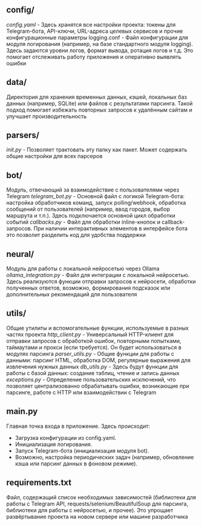 ## **config/**
_config.yaml_ - Здесь хранятся все настройки проекта: токены для Telegram-бота, API-ключи, URL-адреса целевых сервисов и прочие конфигурационные параметры
logging.conf - Файл конфигурации для модуля логирования (например, на базе стандартного модуля logging). Здесь задаются уровни логов, формат вывода, ротация логов и т.д. Это помогает отслеживать работу приложения и оперативно выявлять ошибки

## **data/**
Директория для хранения временных данных, кэшей, локальных баз данных (например, SQLite) или файлов с результатами парсинга. Такой подход помогает избежать повторных запросов к удалённым сайтам и улучшает производительность

## **parsers/**
_init.py_ - Позволяет трактовать эту папку как пакет. Может содержать общие настройки для всех парсеров

## **bot/**
Модуль, отвечающий за взаимодействие с пользователями через Telegram
_telegram_bot.py_ - Основной файл с логикой Telegram-бота: настройка обработчиков команд, запуск polling/webhook, обработка сообщений от пользователей (например, ввод городов, выбор маршрута и т.п.). Здесь подключается основной цикл обработки событий
_callbacks.py_ - Файл для обработки inline-кнопок и callback-запросов. При наличии интерактивных элементов в интерфейсе бота это позволит разделить код для удобства поддержки

## **neural/**
Модуль для работы с локальной нейросетью через Ollama
_ollama_integration.py_ - Файл для интеграции с локальной нейросетью. Здесь реализуются функции отправки запросов к нейросети, обработки полученных ответов, возможно, формирования подсказок или дополнительных рекомендаций для пользователя

## **utils/**
Общие утилиты и вспомогательные функции, используемые в разных частях проекта
_http_client.py_ - Универсальный HTTP-клиент для отправки запросов с обработкой ошибок, повторными попытками, таймаутами и прокси (если требуется). Он будет использоваться в модулях парсинга
_parser_utils.py_ - Общие функции для работы с данными: парсинг HTML, обработка DOM, регулярные выражения для извлечения нужных данных
_db_utils.py_ - Здесь будут функции для работы с базой данных: создание таблиц, чтение и запись данных
_exceptions.py_ - Определение пользовательских исключений, что позволяет централизованно обрабатывать ошибки, возникающие при парсинге, работе с HTTP или взаимодействии с Telegram

## **main.py**
Главная точка входа в приложение. Здесь происходит:
- Загрузка конфигурации из config.yaml.
- Инициализация логирования.
- Запуск Telegram-бота (инициализация модуля bot).
- Возможно, настройка периодических задач (например, обновление кэша или парсинг данных в фоновом режиме).

## **requirements.txt**
Файл, содержащий список необходимых зависимостей (библиотеки для работы с Telegram API, requests/selenium/BeautifulSoup для парсинга, библиотеки для работы с нейросетью, и прочее). Это упрощает развёртывание проекта на новом сервере или машине разработчика
